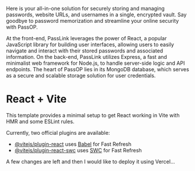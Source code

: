 Here is your all-in-one solution for securely storing and managing passwords, website URLs, and usernames in a single, encrypted vault. Say goodbye to password memorization and streamline your online security with PassOP.

At the front-end, PassLink leverages the power of React, a popular JavaScript library for building user interfaces, allowing users to easily navigate and interact with their stored passwords and associated information. On the back-end, PassLink utilizes Express, a fast and minimalist web framework for Node.js, to handle server-side logic and API endpoints. The heart of PassOP lies in its MongoDB database, which serves as a secure and scalable storage solution for user credentials.

# React + Vite

This template provides a minimal setup to get React working in Vite with HMR and some ESLint rules.

Currently, two official plugins are available:

- [@vitejs/plugin-react](https://github.com/vitejs/vite-plugin-react/blob/main/packages/plugin-react/README.md) uses [Babel](https://babeljs.io/) for Fast Refresh
- [@vitejs/plugin-react-swc](https://github.com/vitejs/vite-plugin-react-swc) uses [SWC](https://swc.rs/) for Fast Refresh


A few changes are left and then I would like to deploy it using Vercel...
